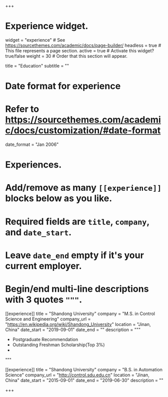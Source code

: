 +++
# Experience widget.
widget = "experience"  # See https://sourcethemes.com/academic/docs/page-builder/
headless = true  # This file represents a page section.
active = true  # Activate this widget? true/false
weight = 30  # Order that this section will appear.

title = "Education"
subtitle = ""

# Date format for experience
#   Refer to https://sourcethemes.com/academic/docs/customization/#date-format
date_format = "Jan 2006"

# Experiences.
#   Add/remove as many `[[experience]]` blocks below as you like.
#   Required fields are `title`, `company`, and `date_start`.
#   Leave `date_end` empty if it's your current employer.
#   Begin/end multi-line descriptions with 3 quotes `"""`.
[[experience]]
  title = "Shandong University"
  company = "M.S. in Control Science and Engineering"
  company_url = "https://en.wikipedia.org/wiki/Shandong_University"
  location = "Jinan, China"
  date_start = "2019-09-01"
  date_end = ""
  description = """
  
  * Postgraduate Recommendation
  * Outstanding Freshman Scholarship(Top 3%)
  * 
  """

[[experience]]
  title = "Shandong University"
  company = "B.S. in Automation Science"
  company_url = "http://control.sdu.edu.cn"
  location = "Jinan, China"
  date_start = "2015-09-01"
  date_end = "2019-06-30"
  description = ""

+++
